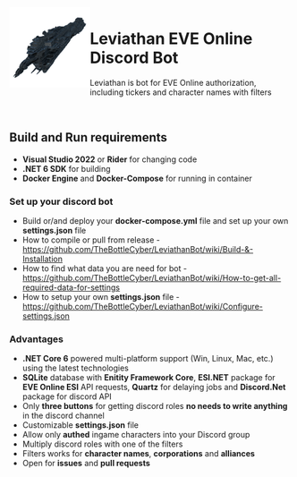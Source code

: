 <img align="left" src="images/logo.png" class="img-thumbnail" width="144"  alt="logo"/>

# Leviathan EVE Online Discord Bot

Leviathan is bot for EVE Online authorization, including tickers and character names with filters

<br/>

## Build and Run requirements

- **Visual Studio 2022** or **Rider** for changing code
- **.NET 6 SDK** for building
- **Docker Engine** and **Docker-Compose** for running in container

### Set up your discord bot

- Build or/and deploy your **docker-compose.yml** file and set up your own **settings.json** file
- How to compile or pull from release - https://github.com/TheBottleCyber/LeviathanBot/wiki/Build-&-Installation
- How to find what data you are need for bot - https://github.com/TheBottleCyber/LeviathanBot/wiki/How-to-get-all-required-data-for-settings
- How to setup your own **settings.json** file - https://github.com/TheBottleCyber/LeviathanBot/wiki/Configure-settings.json

### Advantages
- **.NET Core 6** powered multi-platform support (Win, Linux, Mac, etc.) using the latest technologies
- **SQLite** database with **Enitity Framework Core**, **ESI.NET** package for **EVE Online ESI** API requests, **Quartz** for delaying jobs and **Discord.Net** package for discord API
- Only **three buttons** for getting discord roles **no needs to write anything** in the discord channel
- Customizable **settings.json** file
- Allow only **authed** ingame characters into your Discord group
- Multiply discord roles with one of the filters
- Filters works for **character names**, **corporations** and **alliances**
- Open for **issues** and **pull requests**